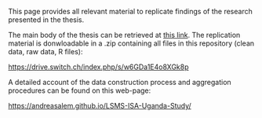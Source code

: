 This page provides all relevant material to replicate findings of the research presented in the thesis. 

The main body of the thesis can be retrieved at [this link](https://drive.switch.ch/index.php/s/qZwQSlvaiGKCEfi). The replication material is donwloadable in a .zip containing all files in this repository (clean data, raw data, R files):

https://drive.switch.ch/index.php/s/w6GDa1E4o8XGk8p



A detailed account of the data construction process and aggregation procedures can be found on this web-page:

https://andreasalem.github.io/LSMS-ISA-Uganda-Study/
